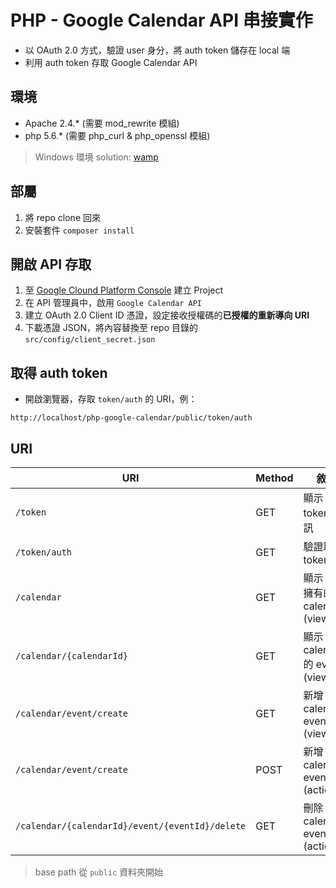 # PHP - Google Calendar API 串接實作

* 以 OAuth 2.0 方式，驗證 user 身分，將 auth token 儲存在 local 端
* 利用 auth token 存取 Google Calendar API

## 環境
* Apache 2.4.* (需要 mod_rewrite 模組)
* php 5.6.* (需要 php_curl & php_openssl 模組)

> Windows 環境 solution: [wamp](http://www.wampserver.com/en/)

## 部屬
1. 將 repo clone 回來
2. 安裝套件 `composer install`
 
## 開啟 API 存取
1. 至 [Google Clound Platform Console](https://console.cloud.google.com/) 建立 Project
2. 在 API 管理員中，啟用 `Google Calendar API`
3. 建立 OAuth 2.0 Client ID 憑證，設定接收授權碼的**已授權的重新導向 URI**
4. 下載憑證 JSON，將內容替換至 repo 目錄的 `src/config/client_secret.json`
 
## 取得 auth token
* 開啟瀏覽器，存取 `token/auth` 的 URI，例：
```
http://localhost/php-google-calendar/public/token/auth
```

## URI
 URI | Method | 敘述
 ---|---|---
`/token` | GET | 顯示 tokens 資訊
`/token/auth` | GET | 驗證取得 token 
`/calendar` | GET | 顯示 user 擁有的 calendars (view)
`/calendar/{calendarId}` | GET | 顯示 calendar 的 events (view)
`/calendar/event/create` | GET | 新增 calendar event (view)
`/calendar/event/create` | POST | 新增 calendar event (action)
`/calendar/{calendarId}/event/{eventId}/delete` | GET | 刪除 calendar event (action)

> base path 從 `public` 資料夾開始
